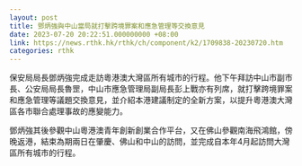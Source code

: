 ```yaml
---
layout: post
title: 鄧炳強與中山當局就打擊跨境罪案和應急管理等交換意見
date: 2023-07-20 20:22:51.000000000 +08:00
link: https://news.rthk.hk/rthk/ch/component/k2/1709838-20230720.htm
categories: rthk
---
```


保安局局長鄧炳強完成走訪粵港澳大灣區所有城市的行程。他下午拜訪中山市副市長、公安局局長魯罡，中山市應急管理局副局長彭上戰亦有列席，就打擊跨境罪案和應急管理等議題交換意見，並介紹本港建議制定的全新方案，以提升粵港澳大灣區各市聯合處理事故的應變能力。

鄧炳強其後參觀中山粵港澳青年創新創業合作平台，又在佛山參觀南海飛鴻館，傍晚返港，結束為期兩日在肇慶、佛山和中山的訪問，並完成自本年4月起訪問大灣區所有城市的行程。
